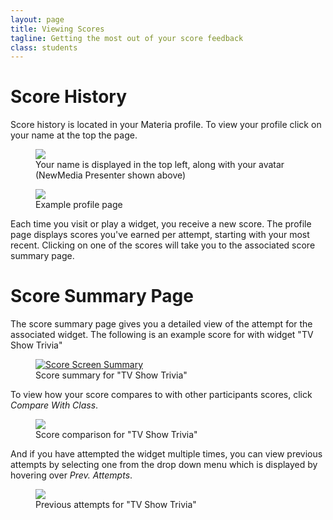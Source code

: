 ```yaml
---
layout: page
title: Viewing Scores
tagline: Getting the most out of your score feedback
class: students
---
```



# Score History #

Score history is located in your Materia profile. To view your profile click on your name at the top the page.

<figure>
	<img src="{{ site.baseurl }}/assets/img/click_profile_link.png">
	<figcaption>
		Your name is displayed in the top left, along with your avatar (NewMedia Presenter shown above)
	</figcaption>
</figure>

<figure>
	<a href="{{ site.baseurl }}/assets/img/profile_page.png" class="fancybox">
		<img src="{{ site.baseurl }}/assets/img/profile_page_thumb.png">
	</a>
	<figcaption>
		<a href="{{ site.baseurl }}/assets/img/profile_page.png" class="fancybox">
			<span class="icon-zoom-in"></span>
		</a>
		Example profile page
	</figcaption>
</figure>

Each time you visit or play a widget, you receive a new score.  The profile page displays scores you've earned per attempt, starting with your most recent. Clicking on one of the scores will take you to the associated score summary page.

# Score Summary Page #

The score summary page gives you a detailed view of the attempt for the associated widget. The following is an example score for with widget "TV Show Trivia"

<figure>
	<a href="{{ site.baseurl }}/assets/img/score_screen.png" class="fancybox">
		<img src="{{ site.baseurl }}/assets/img/score_screen_thumb.png" alt="Score Screen Summary">
	</a>
	<figcaption>
		<a href="{{ site.baseurl }}/assets/img/score_screen.png" class="fancybox">
			<span class="icon-zoom-in"></span>
		</a>
		Score summary for "TV Show Trivia"
	</figcaption>
</figure>

To view how your score compares to with other participants scores, click *Compare With Class*.

<figure>
	<img src="{{ site.baseurl }}/assets/img/score_screen_compare_thumb.png">
	<figcaption>
		Score comparison for "TV Show Trivia"
	</figcaption>
</figure>

And if you have attempted the widget multiple times, you can view previous attempts by selecting one from the drop down menu which is displayed by hovering over *Prev. Attempts*.

<figure>
	<img src="{{ site.baseurl }}/assets/img/score_screen_prev_thumb.png">
	<figcaption>
		Previous attempts for "TV Show Trivia"
	</figcaption>
</figure>
